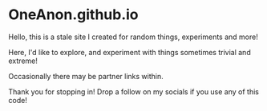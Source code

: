 # OneAnon.github.io
Hello, this is a stale site I created for random things, experiments and more! 

Here, I'd like to explore, and experiment with things sometimes trivial and extreme!

Occasionally there may be partner links within.

Thank you for stopping in! Drop a follow on my socials if you use any of this code!



